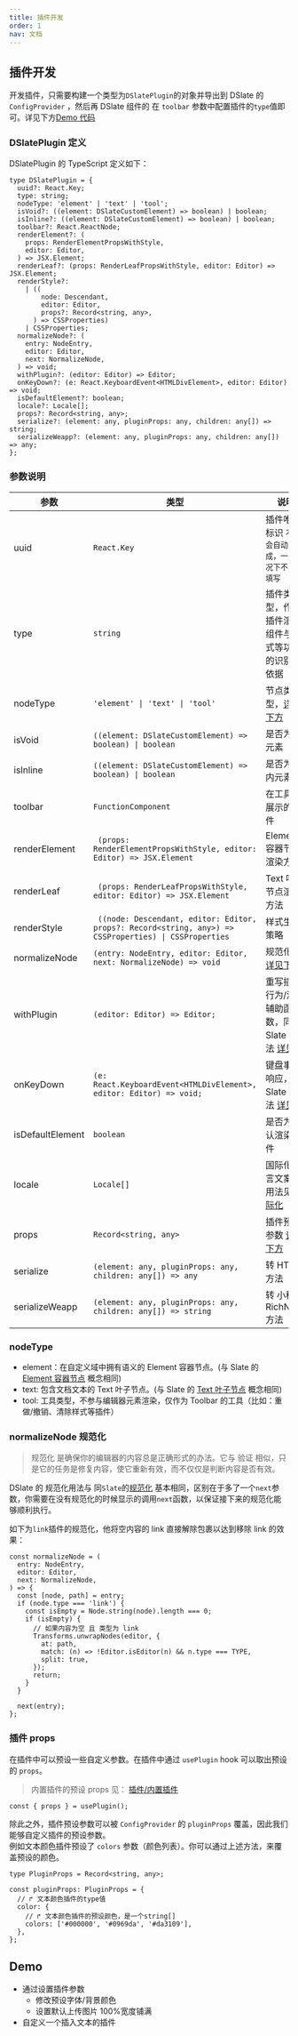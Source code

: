 ```yaml
---
title: 插件开发
order: 1
nav: 文档
---
```


## 插件开发

开发插件，只需要构建一个类型为`DSlatePlugin`的对象并导出到 DSlate 的`ConfigProvider` ，然后再 DSlate 组件的 在 `toolbar` 参数中配置插件的`type`值即可。详见下方[Demo 代码](#demo)

### DSlatePlugin 定义

DSlatePlugin 的 TypeScript 定义如下：

```tsx | pure
type DSlatePlugin = {
  uuid?: React.Key;
  type: string;
  nodeType: 'element' | 'text' | 'tool';
  isVoid?: ((element: DSlateCustomElement) => boolean) | boolean;
  isInline?: ((element: DSlateCustomElement) => boolean) | boolean;
  toolbar?: React.ReactNode;
  renderElement?: (
    props: RenderElementPropsWithStyle,
    editor: Editor,
  ) => JSX.Element;
  renderLeaf?: (props: RenderLeafPropsWithStyle, editor: Editor) => JSX.Element;
  renderStyle?:
    | ((
        node: Descendant,
        editor: Editor,
        props?: Record<string, any>,
      ) => CSSProperties)
    | CSSProperties;
  normalizeNode?: (
    entry: NodeEntry,
    editor: Editor,
    next: NormalizeNode,
  ) => void;
  withPlugin?: (editor: Editor) => Editor;
  onKeyDown?: (e: React.KeyboardEvent<HTMLDivElement>, editor: Editor) => void;
  isDefaultElement?: boolean;
  locale?: Locale[];
  props?: Record<string, any>;
  serialize?: (element: any, pluginProps: any, children: any[]) => string;
  serializeWeapp?: (element: any, pluginProps: any, children: any[]) => any;
};
```

### 参数说明

| 参数             | 类型                                                                                                   | 说明                                                                                                                                                                         |
| ---------------- | ------------------------------------------------------------------------------------------------------ | ---------------------------------------------------------------------------------------------------------------------------------------------------------------------------- |
| uuid             | `React.Key`                                                                                            | 插件唯一标识 `不填会自动生成，一般情况下不需要填写`                                                                                                                          |
| type             | `string`                                                                                               | 插件类型，作为插件渲染组件与样式等功能的识别的依据                                                                                                                           |
| nodeType         | `'element' \| 'text' \| 'tool'`                                                                        | 节点类型，[详见下方](#nodetype)                                                                                                                                              |
| isVoid           | `((element: DSlateCustomElement) => boolean) \| boolean`                                               | 是否为空元素                                                                                                                                                                 |
| isInline         | `((element: DSlateCustomElement) => boolean) \| boolean`                                               | 是否为行内元素                                                                                                                                                               |
| toolbar          | `FunctionComponent`                                                                                    | 在工具栏展示的组件                                                                                                                                                           |
| renderElement    | ` (props: RenderElementPropsWithStyle, editor: Editor) => JSX.Element`                                 | Element 容器节点渲染方法                                                                                                                                                     |
| renderLeaf       | ` (props: RenderLeafPropsWithStyle, editor: Editor) => JSX.Element`                                    | Text 叶子节点渲染方法                                                                                                                                                        |
| renderStyle      | ` ((node: Descendant, editor: Editor, props?: Record<string, any>) => CSSProperties) \| CSSProperties` | 样式生成策略                                                                                                                                                                 |
| normalizeNode    | `(entry: NodeEntry, editor: Editor, next: NormalizeNode) => void `                                     | 规范化，[详见下方](#normalizenode-规范化)                                                                                                                                    |
| withPlugin       | `(editor: Editor) => Editor;`                                                                          | 重写插件行为/添加辅助函数，同 Slate 用法 [详见](https://rain120.github.io/athena/zh/slate/concepts/06-editor.html#%E9%87%8D%E5%86%99%E8%A1%8C%E4%B8%BA-overriding-behaviors) |
| onKeyDown        | `(e: React.KeyboardEvent<HTMLDivElement>, editor: Editor) => void;`                                    | 键盘事件响应，同 Slate 用法 [详见](https://rain120.github.io/athena/zh/slate/walkthroughs/02-adding-event-handlers.html)                                                     |
| isDefaultElement | `boolean`                                                                                              | 是否为默认渲染组件                                                                                                                                                           |
| locale           | `Locale[]`                                                                                             | 国际化语言文案， 用法见 [国际化](/docs/locale#插件国际化)                                                                                                                    |
| props            | `Record<string, any>`                                                                                  | 插件预设参数 [详见下方](#插件-props)                                                                                                                                         |
| serialize        | `(element: any, pluginProps: any, children: any[]) => any`                                             | 转 HTML 方法                                                                                                                                                                 |
| serializeWeapp   | `(element: any, pluginProps: any, children: any[]) => string`                                          | 转 小程序 RichNode 方法                                                                                                                                                      |

### nodeType

- element：在自定义域中拥有语义的 Element 容器节点。(与 Slate 的 [Element 容器节点](https://rain120.github.io/athena/zh/slate/concepts/02-nodes.html) 概念相同)
- text: 包含文档文本的 Text 叶子节点。(与 Slate 的 [Text 叶子节点](https://rain120.github.io/athena/zh/slate/concepts/02-nodes.html) 概念相同)
- tool: 工具类型，不参与编辑器元素渲染，仅作为 Toolbar 的工具（比如：重做/撤销、清除样式等插件）

### normalizeNode 规范化

> 规范化 是确保你的编辑器的内容总是正确形式的办法。它与 验证 相似，只是它的任务是修复内容，使它重新有效，而不仅仅是判断内容是否有效。

DSlate 的 规范化用法与 同`Slate`的[规范化](https://rain120.github.io/athena/zh/slate/concepts/10-normalizing.html) 基本相同，区别在于多了一个`next`参数，你需要在没有规范化的时候显示的调用`next`函数，以保证接下来的规范化能够顺利执行。

如下为`link`插件的规范化，他将空内容的 link 直接解除包裹以达到移除 link 的效果：

```tsx | pure
const normalizeNode = (
  entry: NodeEntry,
  editor: Editor,
  next: NormalizeNode,
) => {
  const [node, path] = entry;
  if (node.type === 'link') {
    const isEmpty = Node.string(node).length === 0;
    if (isEmpty) {
      // 如果内容为空 且 类型为 link
      Transforms.unwrapNodes(editor, {
        at: path,
        match: (n) => !Editor.isEditor(n) && n.type === TYPE,
        split: true,
      });
      return;
    }
  }

  next(entry);
};
```

### 插件 props

在插件中可以预设一些自定义参数。在插件中通过 `usePlugin` hook 可以取出预设的 `props`。

> 内置插件的预设 props 见： [插件/内置插件](/plugins/default)

```tsx | pure
const { props } = usePlugin();
```

除此之外，插件预设参数可以被 `ConfigProvider` 的 `pluginProps` 覆盖，因此我们能够自定义插件的预设参数。  
例如文本颜色插件预设了 `colors` 参数（颜色列表）。你可以通过上述方法，来覆盖预设的颜色。

```tsx | pure
type PluginProps = Record<string, any>;

const pluginProps: PluginProps = {
  // ↱ 文本颜色插件的type值
  color: {
    // ↱ 文本颜色插件的预设颜色，是一个string[]
    colors: ['#000000', '#0969da', '#da3109'],
  },
};
```

## Demo

- 通过设置插件参数
  - 修改预设字体/背景颜色
  - 设置默认上传图片 100%宽度铺满
- 自定义一个插入文本的插件

<code src="../demos/plugin.tsx"></code>
